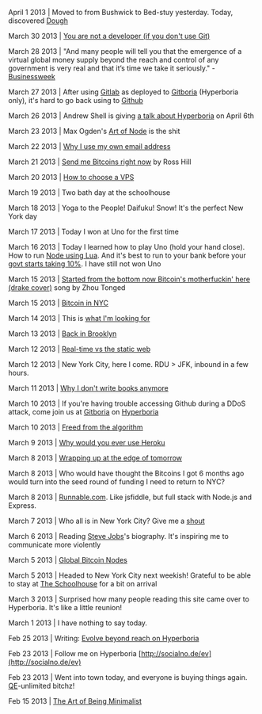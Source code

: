 April 1 2013 | Moved to from Bushwick to Bed-stuy yesterday. Today, discovered [Dough](http://www.nycgo.com/venue/dough)

March 30 2013 | [You are not a developer (if you don't use Git)](/posts/git)

March 28 2013 | "And many people will tell you that the emergence of a virtual global money supply beyond the reach and control of any government is very real and that it’s time we take it seriously." - [Businessweek](http://www.businessweek.com/articles/2013-03-28/bitcoin-may-be-the-global-economys-last-safe-haven)

March 27 2013 | After using [Gitlab](http://gitlabhq.com/) as deployed to [Gitboria](http://gitboria.com) (Hyperboria only), it's hard to go back using to [Github](http://github.com)

March 26 2013 | Andrew Shell is giving [a talk about Hyperboria](http://sessions.minnestar.org/sessions/80) on April 6th

March 23 2013 | Max Ogden's [Art of Node](https://github.com/maxogden/art-of-node) is the shit

March 22 2013 | [Why I use my own email address](/posts/email)

March 21 2013 | [Send me Bitcoins right now](http://rosshill.com.au/bitcoin) by Ross Hill

March 20 2013 | [How to choose a VPS](/posts/vps)

March 19 2013 | Two bath day at the schoolhouse

March 18 2013 | Yoga to the People! Daifuku! Snow! It's the perfect New York day

March 17 2013 | Today I won at Uno for the first time

March 16 2013 | Today I learned how to play Uno (hold your hand close). How to run [Node using Lua](http://luvit.io/).  And it's best to run to your bank before your [govt starts taking 10%](http://www.irishexaminer.com/breakingnews/world/cyprus-savers-lose-10-of-money-after-shock-bailout-588134.html). I have still not won Uno

March 15 2013 | [Started from the bottom now Bitcoin's motherfuckin' here (drake cover)](http://www.youtube.com/watch?v=pID03RrmKow) song by Zhou Tonged

March 15 2013 | [Bitcoin in NYC](/posts/bitcoinnyc)

March 14 2013 | This is [what I'm looking for](/posts/lookingfor)

March 13 2013 | [Back in Brooklyn](/posts/brooklyn)

March 12 2013 | [Real-time vs the static web](/posts/realtime)

March 12 2013 | New York City, here I come. RDU > JFK, inbound in a few hours.

March 11 2013 | [Why I don't write books anymore](/posts/books)

March 10 2013 | If you're having trouble accessing Github during a DDoS attack, come join us at [Gitboria](http://gitboria.com/) on [Hyperboria](http://hyperboria.net)

March 10 2013 | [Freed from the algorithm](/posts/algorithm)

March 9 2013 | [Why would you ever use Heroku](/posts/heroku)

March 8 2013 | [Wrapping up at the edge of tomorrow](/posts/wrapping)

March 8 2013 | Who would have thought the Bitcoins I got 6 months ago would turn into the seed round of funding I need to return to NYC?

March 8 2013 | [Runnable.com](http://runnable.com/). Like jsfiddle, but full stack with Node.js and Express.

March 7 2013 | Who all is in New York City? Give me a [shout](mailto:ev@evbogue.com)

March 6 2013 | Reading [Steve Jobs](https://en.wikipedia.org/wiki/Steve_Jobs_%28book%29)'s biography. It's inspiring me to communicate more violently

March 5 2013 | [Global Bitcoin Nodes](https://blockchain.info/nodes-globe?series=onlineNow)

March 5 2013 | Headed to New York City next weekish! Grateful to be able to stay at [The Schoolhouse](http://brooklyn-spaces.com/2011/09/the-schoolhouse/) for a bit on arrival

March 3 2013 | Surprised how many people reading this site came over to Hyperboria. It's like a little reunion!

March 1 2013 | I have nothing to say today.

Feb 25 2013 | Writing: [Evolve beyond reach on Hyperboria](/posts/hyperboria)

Feb 23 2013 | Follow me on Hyperboria [http://socialno.de/ev](http://socialno.de/ev)

Feb 23 2013 | Went into town today, and everyone is buying things again. [QE](https://en.wikipedia.org/wiki/Quantitative_easing)-unlimited bitchz!

Feb 15 2013 | [The Art of Being Minimalist](/posts/minimalist)



